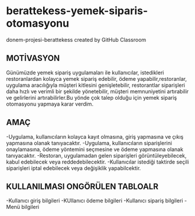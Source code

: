 # berattekess-yemek-siparis-otomasyonu
donem-projesi-berattekess created by GitHub Classroom

## MOTİVASYON
Günümüzde yemek sipariş uygulamaları ile kullanıcılar, istedikleri restoranlardan kolayca yemek sipariş edebilir, ödeme yapabilir,restoranlar, uygulama aracılığıyla müşteri kitlesini genişletebilir, restorantlar siparişleri daha hızlı ve verimli bir şekilde yönetebilir, müşteri memnuniyetini artırabilir ve gelirlerini artırabilirler.Bu yönde çok talep olduğu için yemek sipariş otomasyonu yapmaya karar verdim.
 
 ## AMAÇ
 -Uygulama, kullanıcıların kolayca kayıt olmasına, giriş yapmasına ve çıkış yapmasına olanak tanıyacaktır.
 -Uygulama, kullanıcıların siparişlerini onaylamasına, ödeme yöntemini seçmesine ve ödeme yapmasına olanak tanıyacaktır.
 -Restoran, uygulamadan gelen siparişleri görüntüleyebilecek, kabul edebilecek veya reddedebilecektir.
 -Kullanıcılar istediği taktirde seçili siparişleri iptal edebilecek veya değişiklik yapabilcektir.
 
 ## KULLANILMASI ONGÖRÜLEN TABLOALR
 -Kullanıcı giriş bilgileri
 -KUllanıcı ödeme bilgileri
 -Kullanıcı sipariş bilgileri
 -Menü bilgileri
 
 
  
 
